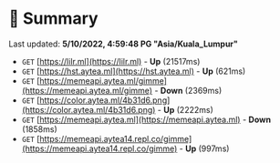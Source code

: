 # 📖 Summary
Last updated: **5/10/2022, 4:59:48 PG "Asia/Kuala_Lumpur"**

- `GET` [https://lilr.ml](https://lilr.ml) - **Up** (21517ms)
- `GET` [https://hst.aytea.ml](https://hst.aytea.ml) - **Up** (621ms)
- `GET` [https://memeapi.aytea.ml/gimme](https://memeapi.aytea.ml/gimme) - **Down** (2369ms)
- `GET` [https://color.aytea.ml/4b31d6.png](https://color.aytea.ml/4b31d6.png) - **Up** (2222ms)
- `GET` [https://memeapi.aytea.ml](https://memeapi.aytea.ml) - **Down** (1858ms)
- `GET` [https://memeapi.aytea14.repl.co/gimme](https://memeapi.aytea14.repl.co/gimme) - **Up** (997ms)
